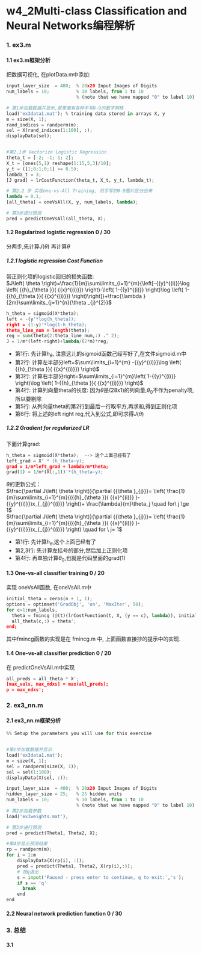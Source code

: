 # w4_2Multi-class Classification and Neural Networks编程解析
### 1. ex3.m
#### 1.1  ex3.m框架分析
把数据可视化, 在plotData.m中添加:
```python
input_layer_size  = 400;  % 20x20 Input Images of Digits
num_labels = 10;          % 10 labels, from 1 to 10
                          % (note that we have mapped "0" to label 10)

# 第1步加载数据并显示,是里面有各种手写0-9的数字网格
load('ex3data1.mat'); % training data stored in arrays X, y
m = size(X, 1);
rand_indices = randperm(m);
sel = X(rand_indices(1:100), :);
displayData(sel);


#第2.1步 Vectorize Logistic Regression 
theta_t = [-2; -1; 1; 2];
X_t = [ones(5,1) reshape(1:15,5,3)/10];
y_t = ([1;0;1;0;1] >= 0.5);
lambda_t = 3;
[J grad] = lrCostFunction(theta_t, X_t, y_t, lambda_t);

# 第2.2 步 实现one-vs-All Training, 将手写的0-9图片区分出来
lambda = 0.1;
[all_theta] = oneVsAll(X, y, num_labels, lambda);

# 第3步进行预测
pred = predictOneVsAll(all_theta, X);
```
#### 1.2  Regularized logistic regression 0 / 30
分两步,先计算$J(\theta)$ 再计算$\theta$  
##### 1.2.1 logistic regression Cost Function
带正则化项的logistic回归的损失函数:   
$J\left( \theta  \right)=\frac{1}{m}\sum\limits_{i=1}^{m}{\left[-{{y}^{(i)}}\log \left( {{h}_{\theta }}( {{x}^{(i)}}) \right)-\left( 1-{{y}^{(i)}} \right)\log \left( 1-{{h}_{\theta }}( {{x}^{(i)}}) \right)\right]}+\frac{\lambda }{2m}\sum\limits_{j=1}^{n}{\theta _{j}^{2}}$  
```python
h_theta = sigmoid(X*theta);
left = -(y'*log(h_theta));
right = (1-y)'*log(1-h_theta);
theta_line_num = length(theta);
reg = sum(theta(2:theta_line_num,:) .^ 2);
J = 1/m*(left-right)+lambda/(2*m)*reg;
```
* 第1行: 先计算$h_\theta$, 注意这儿的sigmoid函数己经写好了,在文件sigmoid.m中  
* 第2行: 计算左半部分left=$\sum\limits_{i=1}^{m} -{{y}^{(i)}}\log \left( {{h}_{\theta }}( {{x}^{(i)}}) \right)$
* 第3行: 计算右半部分right=$\sum\limits_{i=1}^{m}\left( 1-{{y}^{(i)}} \right)\log \left( 1-{{h}_{\theta }}( {{x}^{(i)}}) \right)$
* 第4行: 计算列向量theta的长度: 因为$\theta$是(28x1)的列向量,$\theta_0$不作为penalty项,所以要剔除
* 第5行: 从列向量theta的第2行到最后一行取平方,再求和,得到正则化项
* 第6行: 将上述的left right reg,代入到公式,即可求得$J(\theta)$

##### 1.2.2 Gradient for regularized LR  
下面计算grad:  
```python
h_theta = sigmoid(X*theta);  --> 这个上面己经有了
left_grad = X' * (h_theta-y);
grad = 1/m*left_grad + lambda/m*theta;
grad(1) = 1/m*(X(:,1))'*(h_theta-y);
```
$\theta$的更新公式：   
$\frac{\partial J\left( \theta  \right)}{\partial {{\theta }_{j}}}= \left( \frac{1}{m}\sum\limits_{i=1}^{m}{({{h}_{\theta }}( {{x}^{(i)}} )-{{y}^{(i)}})x_{_{j}}^{(i)}} \right)+ \frac{\lambda}{m}\theta_j \quad for\  j \ge 1$  
$\frac{\partial J\left( \theta  \right)}{\partial {{\theta }_{j}}}= \left( \frac{1}{m}\sum\limits_{i=1}^{m}{({{h}_{\theta }}( {{x}^{(i)}} )-{{y}^{(i)}})x_{_{j}}^{(i)}} \right)  \quad for \  j= 1$  

* 第1行: 先计算$h_\theta$,这个上面己经有了
* 第2,3行: 先计算左括号的部分,然后加上正则化项
* 第4行: 再单独计算$\theta_0$,也就是代码里面的grad(1)  


#### 1.3 One-vs-all classifier training  0 / 20
实现 oneVsAll函数, 在oneVsAll.m中 
```python
initial_theta = zeros(n + 1, 1);
options = optimset('GradObj', 'on', 'MaxIter', 50);
for c=1:num_labels,
  theta = fmincg (@(t)(lrCostFunction(t, X, (y == c), lambda)), initial_theta, options);
  all_theta(c,:) = theta';
end;
```
其中fmincg函数的实现是在 fmincg.m 中, 上面函数直接抄的提示中的实现.    
#### 1.4 One-vs-all classifier prediction    0 / 20
在 predictOneVsAll.m中实现  
```python
all_preds = all_theta * X';
[max_vals, max_ndxs] = max(all_preds);
p = max_ndxs';
```

### 2. ex3_nn.m 
#### 2.1  ex3_nn.m框架分析
```python
%% Setup the parameters you will use for this exercise


#第1步加载数据并显示
load('ex3data1.mat');
m = size(X, 1);
sel = randperm(size(X, 1));
sel = sel(1:100);
displayData(X(sel, :));

input_layer_size  = 400;  % 20x20 Input Images of Digits
hidden_layer_size = 25;   % 25 hidden units
num_labels = 10;          % 10 labels, from 1 to 10   
                          % (note that we have mapped "0" to label 10)
# 第2步加载参数
load('ex3weights.mat');

# 第3步进行预测
pred = predict(Theta1, Theta2, X);

#第4步显示预测结果
rp = randperm(m);
for i = 1:m
    displayData(X(rp(i), :));
    pred = predict(Theta1, Theta2, X(rp(i),:));
    # 按q退出
    s = input('Paused - press enter to continue, q to exit:','s');
    if s == 'q'
      break
    end
end
```

#### 2.2 Neural network prediction function    0 / 30

### 3. 总结
#### 3.1 
